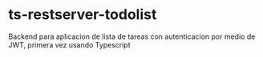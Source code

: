 # ts-restserver-todolist
Backend para aplicacion de lista de tareas con autenticacion por medio de JWT, primera vez usando Typescript

